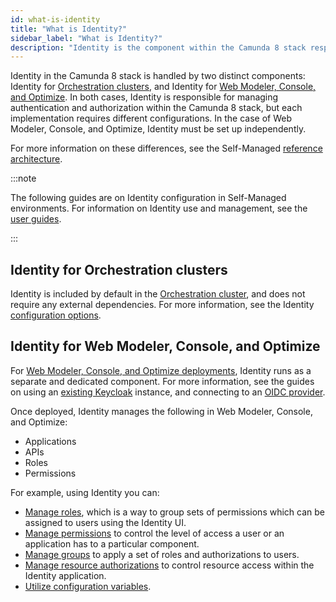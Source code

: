 ```yaml
---
id: what-is-identity
title: "What is Identity?"
sidebar_label: "What is Identity?"
description: "Identity is the component within the Camunda 8 stack responsible for authentication and authorization."
---
```


Identity in the Camunda 8 stack is handled by two distinct components: Identity for [Orchestration clusters](#identity-for-orchestration-clusters), and Identity for [Web Modeler, Console, and Optimize](#identity-for-web-modeler-and-console). In both cases, Identity is responsible for managing authentication and authorization within the Camunda 8 stack, but each implementation requires different configurations. In the case of Web Modeler, Console, and Optimize, Identity must be set up independently.

For more information on these differences, see the Self-Managed [reference architecture](/self-managed/reference-architecture/reference-architecture.md#orchestration-cluster-vs-web-modeler-and-console).

:::note

The following guides are on Identity configuration in Self-Managed environments. For information on Identity use and management, see the [user guides](/components/identity/identity-introduction.md).

:::

## Identity for Orchestration clusters

Identity is included by default in the [Orchestration cluster](/self-managed//reference-architecture/reference-architecture.md#orchestration-cluster), and does not require any external dependencies. For more information, see the Identity [configuration options](/self-managed/identity/orchestration-identity/configuration.md).

## Identity for Web Modeler, Console, and Optimize

For [Web Modeler, Console, and Optimize deployments](/self-managed/reference-architecture/reference-architecture.md#), Identity runs as a separate and dedicated component. For more information, see the guides on using an [existing Keycloak](/self-managed/setup/guides/using-existing-keycloak.md) instance, and connecting to an [OIDC provider](/self-managed/setup/guides/connect-to-an-oidc-provider.md).

Once deployed, Identity manages the following in Web Modeler, Console, and Optimize:

- Applications
- APIs
- Roles
- Permissions

For example, using Identity you can:

- [Manage roles](/self-managed/identity/user-guide/roles/manage-roles.md), which is a way to group sets of permissions which can be assigned to users using the Identity UI.
- [Manage permissions](/self-managed/identity/user-guide/roles/manage-permissions.md) to control the level of access a user or an application has to a particular component.
- [Manage groups](/self-managed/identity/user-guide/groups/manage-groups.md) to apply a set of roles and authorizations to users.
- [Manage resource authorizations](/self-managed/identity/user-guide/authorizations/managing-resource-authorizations.md) to control resource access within the Identity application.
- [Utilize configuration variables](/self-managed/identity/deployment/configuration-variables.md).
